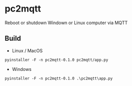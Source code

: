 # pc2mqtt
Reboot or shutdown Windown or Linux computer via MQTT

## Build
- Linux / MacOS
```shell
pyinstaller -F -n pc2mqtt-0.1.0 pc2mqtt/app.py
```
- Windows
```shell
pyinstaller -F -n pc2mqtt-0.1.0 .\pc2mqtt\app.py
```